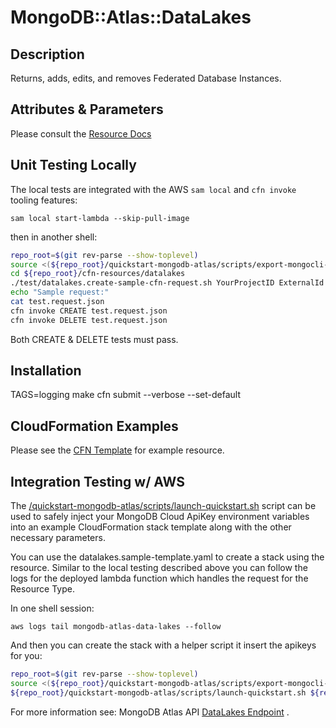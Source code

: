 # MongoDB::Atlas::DataLakes

## Description
Returns, adds, edits, and removes Federated Database Instances.

## Attributes & Parameters
Please consult the [Resource Docs](docs/README.md)

## Unit Testing Locally
The local tests are integrated with the AWS `sam local` and `cfn invoke` tooling features:

```
sam local start-lambda --skip-pull-image
```
then in another shell:
```bash
repo_root=$(git rev-parse --show-toplevel)
source <(${repo_root}/quickstart-mongodb-atlas/scripts/export-mongocli-config.py)
cd ${repo_root}/cfn-resources/datalakes
./test/datalakes.create-sample-cfn-request.sh YourProjectID ExternalId IamAssumedRoleARN IamUserARN RoleId TestS3BucketId > test.request.json 
echo "Sample request:"
cat test.request.json
cfn invoke CREATE test.request.json 
cfn invoke DELETE test.request.json 
```

Both CREATE & DELETE tests must pass.

## Installation
TAGS=logging make
cfn submit --verbose --set-default

## CloudFormation Examples

Please see the [CFN Template](/examples/data-lakes/datalake.json) for example resource.

## Integration Testing w/ AWS

The [/quickstart-mongodb-atlas/scripts/launch-quickstart.sh](https://github.com/mongodb/mongodbatlas-cloudformation-resources/blob/master/quickstart-mongodb-atlas/scripts/launch-quickstart.sh) script
can be used to safely inject your MongoDB Cloud ApiKey environment variables into an example
CloudFormation stack template along with the other necessary parameters.

You can use the datalakes.sample-template.yaml to create a stack using the resource.
Similar to the local testing described above you can follow the logs for the deployed
lambda function which handles the request for the Resource Type.

In one shell session:
```
aws logs tail mongodb-atlas-data-lakes --follow
```

And then you can create the stack with a helper script it insert the apikeys for you:


```bash
repo_root=$(git rev-parse --show-toplevel)
source <(${repo_root}/quickstart-mongodb-atlas/scripts/export-mongocli-config.py)
${repo_root}/quickstart-mongodb-atlas/scripts/launch-quickstart.sh ${repo_root}/cfn-resources/datalakes/test/datalakes.sample-template.yaml SampleAccessList1 ParameterKey=ProjectId,ParameterValue=<YOUR_PROJECT_ID> ParameterKey=TenantName,ParameterValue=<TenantName> ParameterKey=ExternalId,ParameterValue=<ExternalId> ParameterKey=IamAssumedRoleARN,ParameterValue=<IamAssumedRoleARN> ParameterKey=IamUserARN,ParameterValue=<IamUserARN> ParameterKey=RoleID,ParameterValue=<RoleId> ParameterKey=TestS3Bucket,ParameterValue=<TestS3Bucket> 

```

For more information see: MongoDB Atlas API [DataLakes Endpoint](https://www.mongodb.com/docs/atlas/reference/api-resources-spec/#tag/Data-Federation) .
